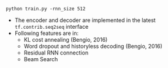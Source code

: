 ```
python train.py -rnn_size 512
```
* The encoder and decoder are implemented in the latest ```tf.contrib.seq2seq``` interface
* Following features are in:
  * KL cost annealing (Bengio, 2016)
  * Word dropout and historyless decoding (Bengio, 2016)
  * Residual RNN connection
  * Beam Search
